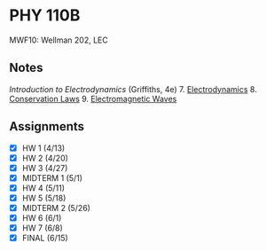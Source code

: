 # PHY 110B
MWF10: Wellman 202, LEC
## Notes
*Introduction to Electrodynamics* (Griffiths, 4e)
7. [Electrodynamics](../notes/electrodynamics.md)
8. [Conservation Laws](../notes/conservation-laws.md)
9. [Electromagnetic Waves](../notes/electromagnetic-waves.md)
## Assignments
- [x] HW 1 (4/13)
- [x] HW 2 (4/20)
- [x] HW 3 (4/27)
- [x] MIDTERM 1 (5/1)
- [x] HW 4 (5/11)
- [x] HW 5 (5/18)
- [x] MIDTERM 2 (5/26)
- [x] HW 6 (6/1)
- [x] HW 7 (6/8)
- [x] FINAL (6/15)